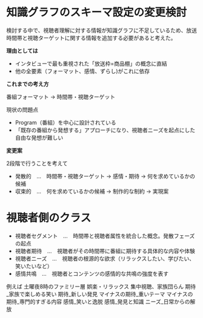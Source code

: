 # 知識グラフのスキーマ設定の変更検討

検討する中で、視聴者理解に対する情報が知識グラフに不足しているため、放送時間帯と視聴ターゲットに関する情報を追加する必要があると考えた。

**理由としては**

* インタビューで最も重視された「放送枠=商品棚」の概念に直結
* 他の全要素（フォーマット、感情、ずらし)がこれに依存

**これまでの考え方**

番組フォーマット → 時間帯・視聴ターゲット

現状の問題点

* Program（番組）を中心に設計されている
* 「既存の番組から発想する」アプローチになり、視聴者ニーズを起点にした自由な発想が難しい

**変更案**

2段階で行うことを考えて

* 発散的　…　時間帯・視聴ターゲット → 感情・期待 → 何を求めているかの候補
* 収束的　…　何を求めているかの候補 → 制作的な制約 → 実現案

# 視聴者側のクラス

* 視聴者セグメント　…　時間帯と視聴者属性を統合した概念。発散フェーズの起点
* 視聴者期待　…　視聴者がその時間帯に番組に期待する具体的な内容や体験
* 視聴者ニーズ　…　視聴者の根源的な欲求（リラックスしたい、学びたい、笑いたいなど）
* 感情共鳴　…　視聴者とコンテンツの感情的な共鳴の強度を表す

例えば
土曜夜8時のファミリー層
    娯楽・リラックス
    集中視聴、家族団らん
    期待_家族で楽しめる笑い
    期待_新しい発見
    マイナスの期待_重いテーマ
    マイナスの期待_専門的すぎる内容
    感情_笑いと逸脱
    感情_発見と知識
    ニーズ_日常からの解放




